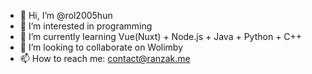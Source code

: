- 👋 Hi, I’m @rol2005hun
- 👀 I’m interested in programming
- 🌱 I’m currently learning Vue(Nuxt) + Node.js + Java + Python + C++
- 💞️ I’m looking to collaborate on Wolimby
- 📫 How to reach me: contact@ranzak.me

<!---
rol2005hun/rol2005hun is a ✨ special ✨ repository because its `README.md` (this file) appears on your GitHub profile.
You can click the Preview link to take a look at your changes.
--->
